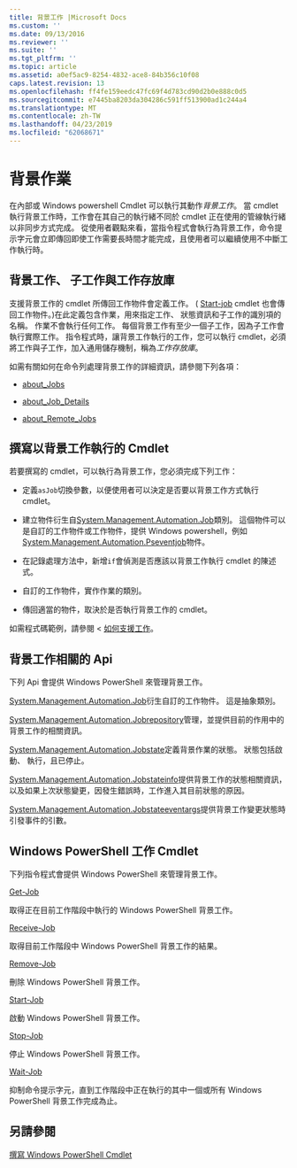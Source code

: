 ```yaml
---
title: 背景工作 |Microsoft Docs
ms.custom: ''
ms.date: 09/13/2016
ms.reviewer: ''
ms.suite: ''
ms.tgt_pltfrm: ''
ms.topic: article
ms.assetid: a0ef5ac9-8254-4832-ace8-84b356c10f08
caps.latest.revision: 13
ms.openlocfilehash: ff4fe159eedc47fc69f4d783cd90d2b0e888c0d5
ms.sourcegitcommit: e7445ba8203da304286c591ff513900ad1c244a4
ms.translationtype: MT
ms.contentlocale: zh-TW
ms.lasthandoff: 04/23/2019
ms.locfileid: "62068671"
---
```

# <a name="background-jobs"></a>背景作業

在內部或 Windows powershell Cmdlet 可以執行其動作*背景工作*。 當 cmdlet 執行背景工作時，工作會在其自己的執行緒不同於 cmdlet 正在使用的管線執行緒以非同步方式完成。 從使用者觀點來看，當指令程式會執行為背景工作，命令提示字元會立即傳回即使工作需要長時間才能完成，且使用者可以繼續使用不中斷工作執行時。

## <a name="background-jobs-child-jobs-and-the-job-repository"></a>背景工作、 子工作與工作存放庫

支援背景工作的 cmdlet 所傳回工作物件會定義工作。 ( [Start-job](/powershell/module/Microsoft.PowerShell.Core/Start-Job) cmdlet 也會傳回工作物件。)在此定義包含作業，用來指定工作、 狀態資訊和子工作的識別項的名稱。 作業不會執行任何工作。 每個背景工作有至少一個子工作，因為子工作會執行實際工作。 指令程式時，讓背景工作執行的工作，您可以執行 cmdlet，必須將工作與子工作，加入通用儲存機制，稱為*工作存放庫*。

如需有關如何在命令列處理背景工作的詳細資訊，請參閱下列各項：

- [about_Jobs](/powershell/module/microsoft.powershell.core/about/about_jobs)

- [about_Job_Details](/powershell/module/microsoft.powershell.core/about/about_job_details)

- [about_Remote_Jobs](/powershell/module/microsoft.powershell.core/about/about_remote_jobs)

## <a name="writing-a-cmdlet-that-runs-as-a-background-job"></a>撰寫以背景工作執行的 Cmdlet

若要撰寫的 cmdlet，可以執行為背景工作，您必須完成下列工作：

- 定義`asJob`切換參數，以便使用者可以決定是否要以背景工作方式執行 cmdlet。

- 建立物件衍生自[System.Management.Automation.Job](/dotnet/api/System.Management.Automation.Job)類別。 這個物件可以是自訂的工作物件或工作物件，提供 Windows powershell，例如[System.Management.Automation.Pseventjob](/dotnet/api/System.Management.Automation.PSEventJob)物件。

- 在記錄處理方法中，新增`if`會偵測是否應該以背景工作執行 cmdlet 的陳述式。

- 自訂的工作物件，實作作業的類別。

- 傳回適當的物件，取決於是否執行背景工作的 cmdlet。

如需程式碼範例，請參閱 <<c0> [ 如何支援工作](./how-to-support-jobs.md)。

## <a name="background-job-related-apis"></a>背景工作相關的 Api

下列 Api 會提供 Windows PowerShell 來管理背景工作。

[System.Management.Automation.Job](/dotnet/api/System.Management.Automation.Job)衍生自訂的工作物件。 這是抽象類別。

[System.Management.Automation.Jobrepository](/dotnet/api/System.Management.Automation.JobRepository)管理，並提供目前的作用中的背景工作的相關資訊。

[System.Management.Automation.Jobstate](/dotnet/api/System.Management.Automation.JobState)定義背景作業的狀態。 狀態包括啟動、 執行，且已停止。

[System.Management.Automation.Jobstateinfo](/dotnet/api/System.Management.Automation.JobStateInfo)提供背景工作的狀態相關資訊，以及如果上次狀態變更，因發生錯誤時，工作進入其目前狀態的原因。

[System.Management.Automation.Jobstateeventargs](/dotnet/api/System.Management.Automation.JobStateEventArgs)提供背景工作變更狀態時引發事件的引數。

## <a name="windows-powershell-job-cmdlets"></a>Windows PowerShell 工作 Cmdlet

下列指令程式會提供 Windows PowerShell 來管理背景工作。

[Get-Job](/powershell/module/Microsoft.PowerShell.Core/Get-Job)

取得正在目前工作階段中執行的 Windows PowerShell 背景工作。

[Receive-Job](/powershell/module/Microsoft.PowerShell.Core/Receive-Job)

取得目前工作階段中 Windows PowerShell 背景工作的結果。

[Remove-Job](/powershell/module/Microsoft.PowerShell.Core/Remove-Job)

刪除 Windows PowerShell 背景工作。

[Start-Job](/powershell/module/Microsoft.PowerShell.Core/Start-Job)

啟動 Windows PowerShell 背景工作。

[Stop-Job](/powershell/module/Microsoft.PowerShell.Core/Stop-Job)

停止 Windows PowerShell 背景工作。

[Wait-Job](/powershell/module/Microsoft.PowerShell.Core/Wait-Job)

抑制命令提示字元，直到工作階段中正在執行的其中一個或所有 Windows PowerShell 背景工作完成為止。

## <a name="see-also"></a>另請參閱

[撰寫 Windows PowerShell Cmdlet](./writing-a-windows-powershell-cmdlet.md)
